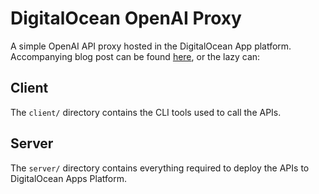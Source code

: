 # DigitalOcean OpenAI Proxy

A simple OpenAI API proxy hosted in the DigitalOcean App platform. Accompanying blog post can be found [here](https://blog.smallsec.ca/openai-proxy), or the lazy can:

## Client

The `client/` directory contains the CLI tools used to call the APIs.

## Server

The `server/` directory contains everything required to deploy the APIs to DigitalOcean Apps Platform.
